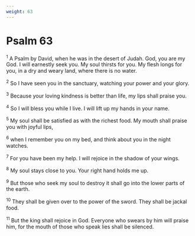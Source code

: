 ```yaml
---
weight: 63
---
```


# Psalm 63

<sup>1</sup> A Psalm by David, when he was in the desert of Judah. God, you are my God. I will earnestly seek you. My soul thirsts for you. My flesh longs for you, in a dry and weary land, where there is no water. 

<sup>2</sup> So I have seen you in the sanctuary, watching your power and your glory. 

<sup>3</sup> Because your loving kindness is better than life, my lips shall praise you. 

<sup>4</sup> So I will bless you while I live. I will lift up my hands in your name. 

<sup>5</sup> My soul shall be satisfied as with the richest food. My mouth shall praise you with joyful lips, 

<sup>6</sup> when I remember you on my bed, and think about you in the night watches. 

<sup>7</sup> For you have been my help. I will rejoice in the shadow of your wings. 

<sup>8</sup> My soul stays close to you. Your right hand holds me up. 

<sup>9</sup> But those who seek my soul to destroy it shall go into the lower parts of the earth. 

<sup>10</sup> They shall be given over to the power of the sword. They shall be jackal food. 

<sup>11</sup> But the king shall rejoice in God. Everyone who swears by him will praise him, for the mouth of those who speak lies shall be silenced. 


